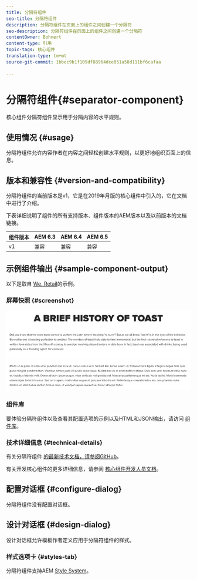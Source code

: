 ```yaml
---
title: 分隔符组件
seo-title: 分隔符组件
description: 分隔符组件在页面上的组件之间创建一个分隔符
seo-description: 分隔符组件在页面上的组件之间创建一个分隔符
contentOwner: Bohnert
content-type: 引用
topic-tags: 核心组件
translation-type: tm+mt
source-git-commit: 1bbec9b1f109df88964dce051a58d111bf6cafaa

---
```



# 分隔符组件{#separator-component}

核心组件分隔符组件显示用于分隔内容的水平规则。

## 使用情况 {#usage}

分隔符组件允许内容作者在内容之间轻松创建水平规则，以更好地组织页面上的信息。

## 版本和兼容性 {#version-and-compatibility}

分隔符组件的当前版本是v1，它是在2019年月版的核心组件中引入的，它在文档中进行了介绍。

下表详细说明了组件的所有支持版本、组件版本的AEM版本以及以前版本的文档链接。

| 组件版本 | AEM 6.3 | AEM 6.4 | AEM 6.5 |
|---|---|---|---|
| v1 | 兼容 | 兼容 | 兼容 |

## 示例组件输出 {#sample-component-output}

以下是取自 [We. Retail](https://helpx.adobe.com/experience-manager/6-5/sites/developing/using/we-retail.html)的示例。

### 屏幕快照 {#screenshot}

![](assets/screen_shot_2019-02-07at09.38.58.png)

### 组件库

要体验分隔符组件以及查看其配置选项的示例以及HTML和JSON输出，请访问 [组件库](http://opensource.adobe.com/aem-core-wcm-components/library/separator.html)。

### 技术详细信息 {#technical-details}

有关分隔符组件 [的最新技术文档，请参阅GitHub](https://github.com/adobe/aem-core-wcm-components/blob/master/content/src/content/jcr_root/apps/core/wcm/components/separator/v1/separator)。

有关开发核心组件的更多详细信息，请参阅 [核心组件开发人员文档](developing.md)。

## 配置对话框 {#configure-dialog}

分隔符组件没有配置对话框。

## 设计对话框 {#design-dialog}

设计对话框允许模板作者定义应用于分隔符组件的样式。

### 样式选项卡 {#styles-tab}

分隔符组件支持AEM [Style System](authoring.md#component-styling)。
